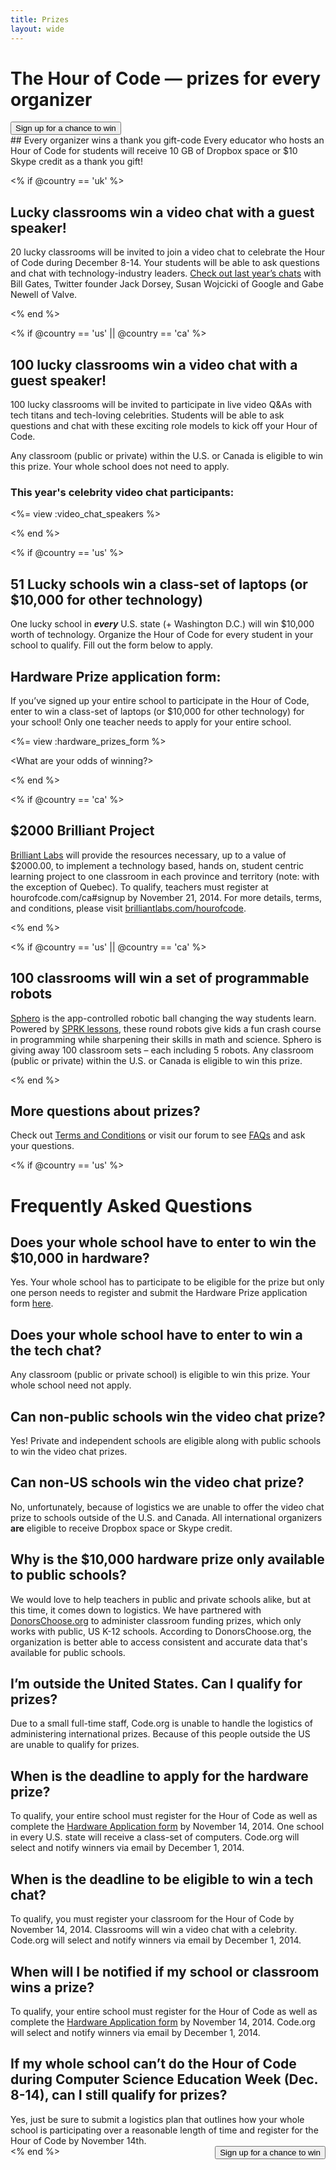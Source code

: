 ```yaml
---
title: Prizes
layout: wide
---
```

<div class="row">
    <h1 class="col-sm-6">The Hour of Code — prizes for every organizer</h1>
    <div class="col-sm-6 button-container centered">
        <a href="<%= hoc_uri('/#join') %>"><button class="signup-button">Sign up for a chance to win</button></a>
    </div>
</div>
## Every organizer wins a thank you gift-code
Every educator who hosts an Hour of Code for students will receive 10 GB of Dropbox space or $10 Skype credit as a thank you gift!

<% if @country == 'uk' %>

## Lucky classrooms win a video chat with a guest speaker!
20 lucky classrooms will be invited to join a video chat to celebrate the Hour of Code during December 8-14. Your students will be able to ask questions and chat with technology-industry leaders. [Check out last year’s chats](http://www.youtube.com/playlist?list=PLzdnOPI1iJNckJ81gRpJe5mR7imAHDl9a) with Bill Gates, Twitter founder Jack Dorsey, Susan Wojcicki of Google and Gabe Newell of Valve.

<% end %>

<% if @country ==  'us' || @country == 'ca' %>

## 100 lucky classrooms win a video chat with a guest speaker!

100 lucky classrooms will be invited to participate in live video Q&As with tech titans and tech-loving celebrities. Students will be able to ask questions and chat with these exciting role models to kick off your Hour of Code. 

Any classroom (public or private) within the U.S. or Canada is eligible to win this prize. Your whole school does not need to apply.

### This year's celebrity video chat  participants:
<%= view :video_chat_speakers %>

<% end %>

<% if @country == 'us' %>

## 51 Lucky schools win a class-set of laptops (or $10,000 for other technology)
One lucky school in ***every*** U.S. state (+ Washington D.C.) will win $10,000 worth of technology. Organize the Hour of Code for every student in your school to qualify. Fill out the form below to apply.

## Hardware Prize application form:
If you’ve signed up your entire school to participate in the Hour of Code, enter to win a class-set of laptops (or $10,000 for other technology) for your school! Only one teacher needs to apply for your entire school.

<%= view :hardware_prizes_form %>

<What are your odds of winning?>

<See a list of all schools signed up for the Hour of Code in your state. One public K-12 school in every U.S. state will win a class-set of laptops.>

<% end %>

<% if @country == 'ca' %>

## $2000 Brilliant Project
[Brilliant Labs](http://brilliantlabs.com/hourofcode) will provide the resources necessary, up to a value of $2000.00, to implement a technology based, hands on, student centric learning project to one classroom in each province and territory (note: with the exception of Quebec). To qualify, teachers must register at hourofcode.com/ca#signup by November 21, 2014. For more details, terms, and conditions, please visit [brilliantlabs.com/hourofcode](http://brilliantlabs.com/hourofcode).

<% end %>

<% if @country ==  'us' || @country == 'ca' %>

## 100 classrooms will win a set of programmable robots
[Sphero](http://www.gosphero.com/) is the app-controlled robotic ball changing the way students learn. Powered by [SPRK lessons](http://www.gosphero.com/education/), these round robots give kids a fun crash course in programming while sharpening their skills in math and science. Sphero is giving away 100 classroom sets – each including 5 robots. Any classroom (public or private) within the U.S. or Canada is eligible to win this prize. 

<% end %>

## More questions about prizes?

Check out <a href="<%= hoc_uri('/prizes-terms') %>">Terms and Conditions</a> or visit our forum to see [FAQs](http://support.code.org) and ask your questions.

<% if @country == 'us' %>

# Frequently Asked Questions


## Does your whole school have to enter to win the $10,000 in hardware?

Yes. Your whole school has to participate to be eligible for the prize but only one person needs to register and submit the Hardware Prize application form <a href="<%= hoc_uri('/prizes') %>">here</a>.


## Does your whole school have to enter to win a the tech chat?
Any classroom (public or private school) is eligible to win this prize. Your whole school need not apply.


## Can non-public schools win the video chat prize?

Yes! Private and independent schools are eligible along with public schools to win the video chat prizes.

## Can non-US schools win the video chat prize?

No, unfortunately, because of logistics we are unable to offer the video chat prize to schools outside of the U.S. and Canada. All international organizers **are** eligible to receive Dropbox space or Skype credit.

## Why is the $10,000 hardware prize only available to public schools?

We would love to help teachers in public and private schools alike, but at this time, it comes down to logistics. We have partnered with [DonorsChoose.org](http://donorschoose.org) to administer classroom funding prizes, which only works with public, US K-12 schools. According to DonorsChoose.org, the organization is better able to access consistent and accurate data that's available for public schools.

## I’m outside the United States. Can I qualify for prizes?

Due to a small full-time staff, Code.org is unable to handle the logistics of administering international prizes. Because of this people outside the US are unable to qualify for prizes.

## When is the deadline to apply for the hardware prize?

To qualify, your entire school must register for the Hour of Code as well as complete the <a href="<%= hoc_uri('/prizes') %>">Hardware Application form</a> by November 14, 2014. One school in every U.S. state will receive a class-set of computers. Code.org will select and notify winners via email by December 1, 2014.


## When is the deadline to be eligible to win a tech chat?

To qualify, you must register your classroom for the Hour of Code by November 14, 2014. Classrooms will win a video chat with a celebrity. Code.org will select and notify winners via email by December 1, 2014.

## When will I be notified if my school or classroom wins a prize?

To qualify, your entire school must register for the Hour of Code as well as complete the <a href="<%= hoc_uri('/prizes') %>">Hardware Application form</a> by November 14, 2014. Code.org will select and notify winners via email by December 1, 2014.

## If my whole school can’t do the Hour of Code during Computer Science Education Week (Dec. 8-14), can I still qualify for prizes?
Yes, just be sure to submit a logistics plan that outlines how your whole school is participating over a reasonable length of time and register for the Hour of Code by November 14th.
<a style="display: block" href="<%= hoc_uri('/#join') %>"><button style="float: right;">Sign up for a chance to win</button></a>
<% end %>


